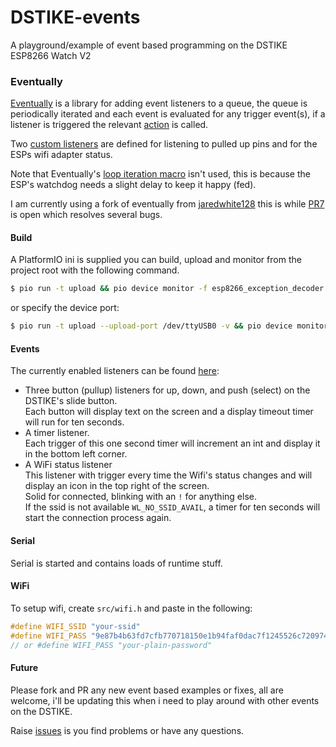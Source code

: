 # DSTIKE-events
A playground/example of event based programming on the DSTIKE ESP8266 Watch V2

### Eventually
[Eventually](https://github.com/johnnyb/Eventually) is a library for adding event listeners to a queue, the queue is periodically iterated and each event is evaluated for any trigger event(s), if a listener is triggered the relevant [action](https://github.com/dougle/DSTIKE-events/blob/main/src/actions.h) is called.

Two [custom listeners](https://github.com/dougle/DSTIKE-events/blob/main/src/listeners.h) are defined for listening to pulled up pins and for the ESPs wifi adapter status.

Note that Eventually's [loop iteration macro](https://github.com/johnnyb/Eventually/blob/master/src/Eventually.h#L101) isn't used, this is because the ESP's watchdog needs a slight delay to keep it happy (fed).

I am currently using a fork of eventually from [jaredwhite128](https://github.com/jaredwhite128/Eventually) this is while [PR7](https://github.com/johnnyb/Eventually/pull/7) is open which resolves several bugs.

#### Build
A PlatformIO ini is supplied you can build, upload and monitor from the project root with the following command.
```bash
$ pio run -t upload && pio device monitor -f esp8266_exception_decoder
```
or specify the device port:
```bash
$ pio run -t upload --upload-port /dev/ttyUSB0 -v && pio device monitor -p /dev/ttyUSB0 -f esp8266_exception_decoder
```

#### Events
The currently enabled listeners can be found [here](https://github.com/dougle/DSTIKE-events/blob/main/src/main.cpp#L64):
* Three button (pullup) listeners for up, down, and push (select) on the DSTIKE's slide button.  
    Each button will display text on the screen and a display timeout timer will run for ten seconds.
* A timer listener.  
    Each trigger of this one second timer will increment an int and display it in the bottom left corner.
* A WiFi status listener  
    This listener with trigger every time the Wifi's status changes and will display an icon in the top right of the screen.  
    Solid for connected, blinking with an `!` for anything else.  
    If the ssid is not available `WL_NO_SSID_AVAIL`, a timer for ten seconds will start the connection process again. 

#### Serial
Serial is started and contains loads of runtime stuff.

#### WiFi
To setup wifi, create `src/wifi.h` and paste in the following:

```c++
#define WIFI_SSID "your-ssid"
#define WIFI_PASS "9e87b4b63fd7cfb770718150e1b94faf0dac7f1245526c7209746c55aaee1daf"
// or #define WIFI_PASS "your-plain-password"
```

#### Future
Please fork and PR any new event based examples or fixes, all are welcome, i'll be updating this when i need to play around with other events on the DSTIKE.

Raise [issues](https://github.com/dougle/DSTIKE-events/issues) is you find problems or have any questions.